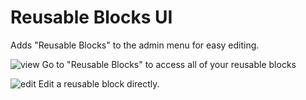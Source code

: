 # Reusable Blocks UI

Adds "Reusable Blocks" to the admin menu for easy editing.

![view](https://www.billerickson.net/wp-content/uploads/2019/10/reusable-blocks-ui.jpg)
Go to "Reusable Blocks" to access all of your reusable blocks

![edit](https://www.billerickson.net/wp-content/uploads/2019/10/reusable-blocks-editor.jpg)
Edit a reusable block directly.
